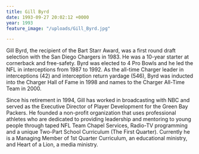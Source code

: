 ```yaml
---
title: Gill Byrd
date: 1993-09-27 20:02:12 +0000
year: 1993
feature_image: "/uploads/Gill_Byrd.jpg"

---
```

Gill Byrd, the recipient of the Bart Starr Award, was a first round draft selection with the San Diego Chargers in 1983. He was a 10-year starter at cornerback and free-safety. Byrd was elected to 4 Pro Bowls and he led the NFL in interceptions from 1987 to 1992. As the all-time Charger leader in interceptions (42) and interception return yardage (546), Byrd was inducted into the Charger Hall of Fame in 1998 and names to the Charger All-Time Team in 2000.

Since his retirement in 1994, Gill has worked in broadcasting with NBC and served as the Executive Director of Player Development for the Green Bay Packers. He founded a non-profit organization that uses professional athletes who are dedicated to providing leadership and mentoring to young people through taped NFL Team Chapel Services, Radio-TV programming and a unique Two-Part School Curriculum (The First Quarter). Currently he is a Managing Member of 1st Quarter Curriculum, an educational ministry, and Heart of a Lion, a media ministry.